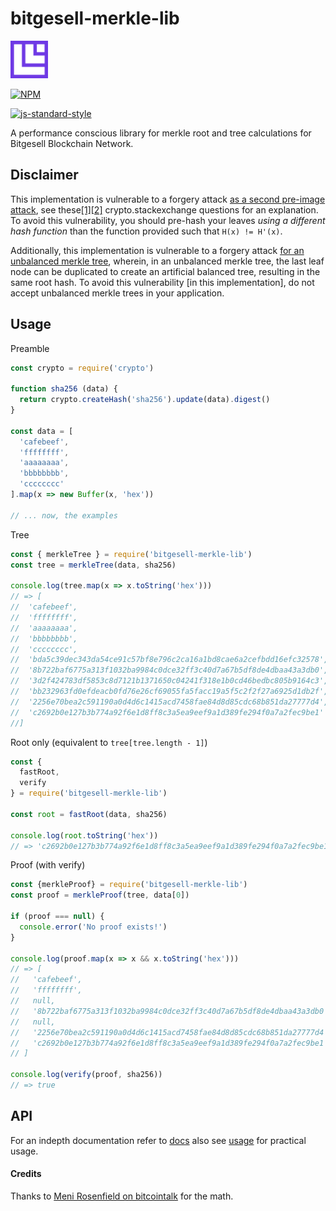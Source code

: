 # bitgesell-merkle-lib

<img src="Icon.png" style="height: 60px;"/>

[![NPM](https://img.shields.io/npm/v/merkle-lib.svg)](https://www.npmjs.org/package/bitgesell-merkle-lib)

[![js-standard-style](https://cdn.rawgit.com/feross/standard/master/badge.svg)](https://github.com/feross/standard)

A performance conscious library for merkle root and tree calculations for Bitgesell Blockchain Network.


## Disclaimer
This implementation is vulnerable to a forgery attack [as a second pre-image attack](https://en.wikipedia.org/wiki/Merkle_tree#Second_preimage_attack), see these[\[1\]](https://crypto.stackexchange.com/questions/2106/what-is-the-purpose-of-using-different-hash-functions-for-the-leaves-and-interna)[\[2\]](https://crypto.stackexchange.com/questions/43430/what-is-the-reason-to-separate-domains-in-the-internal-hash-algorithm-of-a-merkl/44971#44971) crypto.stackexchange questions for an explanation.
To avoid this vulnerability,  you should pre-hash your leaves *using a different hash function* than the function provided such that `H(x) != H'(x)`.

Additionally, this implementation is vulnerable to a forgery attack [for an unbalanced merkle tree](https://bitcointalk.org/?topic=102395),  wherein,  in an unbalanced merkle tree, the last leaf node can be duplicated to create an artificial balanced tree,  resulting in the same root hash.
To avoid this vulnerability [in this implementation],  do not accept unbalanced merkle trees in your application.


## Usage

Preamble
``` javascript
const crypto = require('crypto')

function sha256 (data) {
  return crypto.createHash('sha256').update(data).digest()
}

const data = [
  'cafebeef',
  'ffffffff',
  'aaaaaaaa',
  'bbbbbbbb',
  'cccccccc'
].map(x => new Buffer(x, 'hex'))

// ... now, the examples
```

Tree
``` javascript
const { merkleTree } = require('bitgesell-merkle-lib')
const tree = merkleTree(data, sha256)

console.log(tree.map(x => x.toString('hex')))
// => [
//  'cafebeef',
//  'ffffffff',
//  'aaaaaaaa',
//  'bbbbbbbb',
//  'cccccccc',
//  'bda5c39dec343da54ce91c57bf8e796c2ca16a1bd8cae6a2cefbdd16efc32578',
//  '8b722baf6775a313f1032ba9984c0dce32ff3c40d7a67b5df8de4dbaa43a3db0',
//  '3d2f424783df5853c8d7121b1371650c04241f318e1b0cd46bedbc805b9164c3',
//  'bb232963fd0efdeacb0fd76e26cf69055fa5facc19a5f5c2f2f27a6925d1db2f',
//  '2256e70bea2c591190a0d4d6c1415acd7458fae84d8d85cdc68b851da27777d4',
//  'c2692b0e127b3b774a92f6e1d8ff8c3a5ea9eef9a1d389fe294f0a7a2fec9be1'
//]
```

Root only (equivalent to `tree[tree.length - 1]`)
``` javascript
const { 
  fastRoot, 
  verify
} = require('bitgesell-merkle-lib')

const root = fastRoot(data, sha256)

console.log(root.toString('hex'))
// => 'c2692b0e127b3b774a92f6e1d8ff8c3a5ea9eef9a1d389fe294f0a7a2fec9be1'
```

Proof (with verify)

``` javascript
const {merkleProof} = require('bitgesell-merkle-lib')
const proof = merkleProof(tree, data[0])

if (proof === null) {
  console.error('No proof exists!')
}

console.log(proof.map(x => x && x.toString('hex')))
// => [
//   'cafebeef',
//   'ffffffff',
//   null,
//   '8b722baf6775a313f1032ba9984c0dce32ff3c40d7a67b5df8de4dbaa43a3db0',
//   null,
//   '2256e70bea2c591190a0d4d6c1415acd7458fae84d8d85cdc68b851da27777d4',
//   'c2692b0e127b3b774a92f6e1d8ff8c3a5ea9eef9a1d389fe294f0a7a2fec9be1'
// ]

console.log(verify(proof, sha256))
// => true
```
## API
For an indepth documentation refer to [docs]() also see [usage](usage/) for practical usage.

#### Credits
Thanks to [Meni Rosenfield on bitcointalk](https://bitcointalk.org/index.php?topic=403231.msg9054025#msg9054025) for the math.
